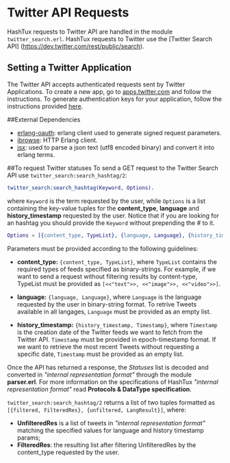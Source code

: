 # Twitter API Requests

HashTux requests to Twitter API are handled in the module `twitter_search.erl`. HashTux requests to Twitter use the [Twitter Search API] (https://dev.twitter.com/rest/public/search).

## Setting a Twitter Application
The Twitter API accepts authenticated requests sent by Twitter Applications. To create a new app, go to [apps.twitter.com](https://apps.twitter.com) and follow the instructions. To generate authentication keys for your application, follow the instructions provided [here](https://dev.twitter.com/oauth/overview/application-owner-access-tokens).

##External Dependencies
* [erlang-oauth](https://github.com/tim/erlang-oauth/): erlang client used to generate signed request parameters.
* [ibrowse](https://github.com/cmullaparthi/ibrowse): HTTP Erlang client.
* [jsx](https://github.com/talentdeficit/jsx): used to parse a json text (utf8 encoded binary) and convert it into erlang terms.

##To request Twitter statuses
To send a GET request to the Twitter Search API use `twitter_search:search_hashtag/2`:
```erlang
twitter_search:search_hashtag(Keyword, Options).
```
where `Keyword` is the term requested by the user, while `Options` is a list containing the key-value tuples for the **content_type**, **language** and **history_timestamp** requested by the user. Notice that if you are looking for an hashtag you should provide the `Keyword` without prepending the # to it. 

```erlang
Options = [{content_type, TypeList}, {language, Language}, {history_timestamp, Timestamp}]
```

Parameters must be provided according to the following guidelines:

* **content_type:** `{content_type, TypeList}`, where `TypeList` contains the required types of feeds specified as binary-strings. For example, if we want to send a request without filtering results by content-type, TypeList must be provided as `[<<"text">>, <<"image">>, <<"video">>]`.

* **language:** `{language, Language}`, where `Language` is the language requested by the user in binary-string format. To retrive Tweets available in all langages, `Language` must be provided as an empty list.

* **history_timestamp:** `{history_timestamp, Timestamp}`, where `Timestamp` is the creation date of the Twitter feeds we want to fetch from the Twitter API. `Timestamp` must be provided in epoch-timestamp format. If we want to retrieve the most recent Tweets without requesting a specific date, `Timestamp` must be provided as an empty list.

Once the API has returned a response, the *Statuses* list is decoded and converted in *"internal representation format"*  through the module **parser.erl**. For more information on the specifications of HashTux *"internal representation format"* read **Protocols & DataType specification**.

`twitter_search:search_hashtag/2` returns a list of two tuples formatted as `[{filtered, FilteredRes}, {unfiltered, LangResult}]`, where:

* **UnfilteredRes** is a list of tweets in *"internal representation format"* matching the specified values for language and history timestamp params;
* **FilteredRes**: the resulting list after filtering UnfilteredRes by the content_type requested by the user. 
